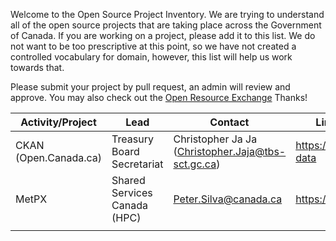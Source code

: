 Welcome to the Open Source Project Inventory. We are trying to understand all
of the open source projects that are taking place across the Government of
Canada. If you are working on a project, please add it to this list. We do not
want to be too prescriptive at this point, so we have not created a controlled
vocabulary for domain, however, this list will help us work towards that.

Please submit your project by pull request, an admin will review and approve.
You may also check out the [Open Resource Exchange](https://github.com/canada-ca/ore-ero)
Thanks!

| Activity/Project | Lead|Contact| Link to Resource |Domain| 
|------------------|-----|-------|------------------|------|
|CKAN (Open.Canada.ca)|Treasury Board Secretariat| Christopher Ja Ja (Christopher.Jaja@tbs-sct.gc.ca)|https://github.com/open-data | Data Catalogue |
|MetPX | Shared Services Canada (HPC) | Peter.Silva@canada.ca | https://github.com/MetPX | Weather Data Communications |
|  |  |  |  ||
